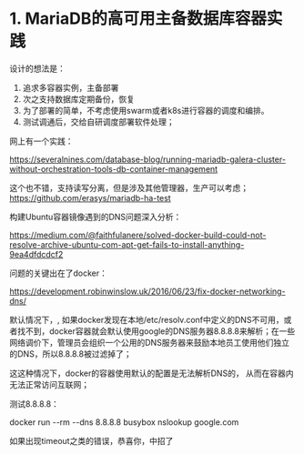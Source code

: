 # 1. MariaDB的高可用主备数据库容器实践

设计的想法是：
1. 追求多容器实例，主备部署
2. 次之支持数据库定期备份，恢复
3. 为了部署的简单，不考虑使用swarm或者k8s进行容器的调度和编排。
4. 测试调通后，交给自研调度部署软件处理；


网上有一个实践：

https://severalnines.com/database-blog/running-mariadb-galera-cluster-without-orchestration-tools-db-container-management

这个也不错，支持读写分离，但是涉及其他管理器，生产可以考虑；
https://github.com/erasys/mariadb-ha-test

构建Ubuntu容器镜像遇到的DNS问题深入分析：

https://medium.com/@faithfulanere/solved-docker-build-could-not-resolve-archive-ubuntu-com-apt-get-fails-to-install-anything-9ea4dfdcdcf2

问题的关键出在了docker：

https://development.robinwinslow.uk/2016/06/23/fix-docker-networking-dns/

默认情况下，, 如果docker发现在本地/etc/resolv.conf中定义的DNS不可用，或者找不到，docker容器就会默认使用google的DNS服务器8.8.8.8来解析；在一些网络调价下，管理员会组织一个公用的DNS服务器来鼓励本地员工使用他们独立的DNS，所以8.8.8.8被过滤掉了；

这这种情况下，docker的容器使用默认的配置是无法解析DNS的， 从而在容器内无法正常访问互联网；

测试8.8.8.8：

docker run --rm --dns 8.8.8.8 busybox nslookup google.com

如果出现timeout之类的错误，恭喜你，中招了
